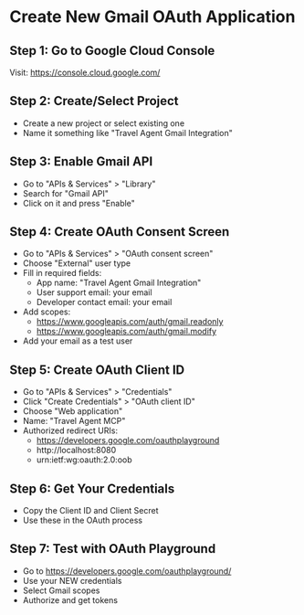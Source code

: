 # Create New Gmail OAuth Application

## Step 1: Go to Google Cloud Console
Visit: https://console.cloud.google.com/

## Step 2: Create/Select Project
- Create a new project or select existing one
- Name it something like "Travel Agent Gmail Integration"

## Step 3: Enable Gmail API
- Go to "APIs & Services" > "Library"
- Search for "Gmail API"
- Click on it and press "Enable"

## Step 4: Create OAuth Consent Screen
- Go to "APIs & Services" > "OAuth consent screen"
- Choose "External" user type
- Fill in required fields:
  - App name: "Travel Agent Gmail Integration"
  - User support email: your email
  - Developer contact email: your email
- Add scopes:
  - https://www.googleapis.com/auth/gmail.readonly
  - https://www.googleapis.com/auth/gmail.modify
- Add your email as a test user

## Step 5: Create OAuth Client ID
- Go to "APIs & Services" > "Credentials"
- Click "Create Credentials" > "OAuth client ID"
- Choose "Web application"
- Name: "Travel Agent MCP"
- Authorized redirect URIs:
  - https://developers.google.com/oauthplayground
  - http://localhost:8080
  - urn:ietf:wg:oauth:2.0:oob

## Step 6: Get Your Credentials
- Copy the Client ID and Client Secret
- Use these in the OAuth process

## Step 7: Test with OAuth Playground
- Go to https://developers.google.com/oauthplayground/
- Use your NEW credentials
- Select Gmail scopes
- Authorize and get tokens